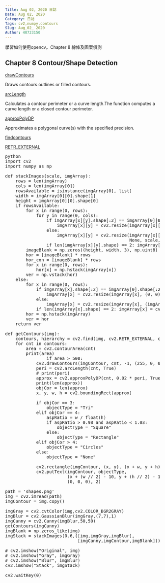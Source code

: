```yaml
---
Title: Aug 02, 2020 日誌
Date: Aug 02, 2020
Category: 日誌
Tags: cv2,numpy,contours
Slug: Aug_02_ 2020
Author: 40723150
---
```

學習如何使用opencv。Chapter 8 線條及圖案偵測
<!-- PELICAN_END_SUMMARY -->

## Chapter 8 Contour/Shape Detection

[drawContours](https://docs.opencv.org/trunk/d6/d6e/group__imgproc__draw.html#ga746c0625f1781f1ffc9056259103edbc)

Draws contours outlines or filled contours.

[arcLength](https://docs.opencv.org/trunk/d3/dc0/group__imgproc__shape.html#ga8d26483c636be6b35c3ec6335798a47c)

Calculates a contour perimeter or a curve length.The function computes a curve length or a closed contour perimeter.

[approxPolyDP](https://docs.opencv.org/trunk/d3/dc0/group__imgproc__shape.html#ga0012a5fdaea70b8a9970165d98722b4c)

Approximates a polygonal curve(s) with the specified precision.

[findcontours](https://docs.opencv.org/3.4/d3/dc0/group__imgproc__shape.html#ga17ed9f5d79ae97bd4c7cf18403e1689a)

[RETR_EXTERNAL](https://docs.opencv.org/3.4/d3/dc0/group__imgproc__shape.html#ga819779b9857cc2f8601e6526a3a5bc71)

<pre class="brush: jscript">
python
import cv2
import numpy as np

def stackImages(scale, imgArray):
    rows = len(imgArray)
    cols = len(imgArray[0])
    rowsAvailable = isinstance(imgArray[0], list)
    width = imgArray[0][0].shape[1]
    height = imgArray[0][0].shape[0]
    if rowsAvailable:
        for x in range(0, rows):
            for y in range(0, cols):
                if imgArray[x][y].shape[:2] == imgArray[0][0].shape[:2]:
                    imgArray[x][y] = cv2.resize(imgArray[x][y], (0, 0), None, scale, scale)
                else:
                    imgArray[x][y] = cv2.resize(imgArray[x][y], (imgArray[0][0].shape[1], imgArray[0][0].shape[0]),
                                                None, scale, scale)
                if len(imgArray[x][y].shape) == 2: imgArray[x][y] = cv2.cvtColor(imgArray[x][y], cv2.COLOR_GRAY2BGR)
        imageBlank = np.zeros((height, width, 3), np.uint8)
        hor = [imageBlank] * rows
        hor_con = [imageBlank] * rows
        for x in range(0, rows):
            hor[x] = np.hstack(imgArray[x])
        ver = np.vstack(hor)
    else:
        for x in range(0, rows):
            if imgArray[x].shape[:2] == imgArray[0].shape[:2]:
                imgArray[x] = cv2.resize(imgArray[x], (0, 0), None, scale, scale)
            else:
                imgArray[x] = cv2.resize(imgArray[x], (imgArray[0].shape[1], imgArray[0].shape[0]), None, scale, scale)
            if len(imgArray[x].shape) == 2: imgArray[x] = cv2.cvtColor(imgArray[x], cv2.COLOR_GRAY2BGR)
        hor = np.hstack(imgArray)
        ver = hor
    return ver

def getContours(img):
    contours, hierarchy = cv2.find(img, cv2.RETR_EXTERNAL, cv2.CHAIN_APPROX_NONE)
    for cnt in contours:
        area = cv2.contourArea(cnt)
        print(area)
                if area > 500:
            cv2.drawContours(imgContour, cnt, -1, (255, 0, 0), 3)
            peri = cv2.arcLength(cnt, True)
            # print(peri)
            approx = cv2.approxPolyDP(cnt, 0.02 * peri, True)
            print(len(approx))
            objCor = len(approx)
            x, y, w, h = cv2.boundingRect(approx)

            if objCor == 3:
                objectType = "Tri"
            elif objCor == 4:
                aspRatio = w / float(h)
                if aspRatio > 0.98 and aspRatio < 1.03:
                    objectType = "Square"
                else:
                    objectType = "Rectangle"
            elif objCor > 4:
                objectType = "Circles"
            else:
                objectType = "None"

            cv2.rectangle(imgContour, (x, y), (x + w, y + h), (0, 255, 0), 2)
            cv2.putText(imgContour, objectType,
                        (x + (w // 2) - 10, y + (h // 2) - 10), cv2.FONT_HERSHEY_COMPLEX, 0.7,
                        (0, 0, 0), 2)

path = 'shapes.png'
img = cv2.imread(path)
imgContour = img.copy()

imgGray = cv2.cvtColor(img,cv2.COLOR_BGR2GRAY)
imgBlur = cv2.GaussianBlur(imgGray,(7,7),1)
imgCanny = cv2.Canny(imgBlur,50,50)
getContours(imgCanny)
imgBlank = np.zeros_like(img)
imgStack = stackImages(0.6,([img,imgGray,imgBlur],
                            [imgCanny,imgContour,imgBlank]))

# cv2.imshow("Original", img)
# cv2.imshow("Gray", imgGray)
# cv2.imshow("Blur", imgBlur)
cv2.imshow("Stack", imgStack)

cv2.waitKey(0)
</pre>

